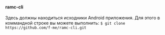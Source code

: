 #### ramc-cli
Здесь должны находиться исходники Android приложения.
Для этого в коммандной строке вы можете выполнить:
`$ git clone https://github.com/f-me/ramc-cli.git`

